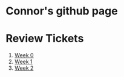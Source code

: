 # Connor's github page

# Review Tickets
1. [Week 0](https://github.com/connorw72/connorapcsptri3/issues/1)
2. [Week 1](https://github.com/connorw72/connorapcsptri3/issues/2)
3. [Week 2](https://github.com/connorw72/connorapcsptri3/issues/4)


